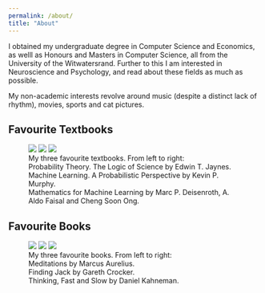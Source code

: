 ```yaml
---
permalink: /about/
title: "About"
---
```


I obtained my undergraduate degree in Computer Science and Economics, as welll as Honours and Masters in Computer Science, all from the University of the Witwatersrand. Further to this I am interested in Neuroscience and Psychology, and read about these fields as much as possible.

My non-academic interests revolve around music (despite a distinct lack of rhythm), movies, sports and cat pictures.

## Favourite Textbooks
<figure class="third">
  <a href="{{ site.baseurl }}/assets/images/jaynes.jpeg"><img src="{{ site.baseurl }}/assets/images/jaynes.jpeg"></a>
  <a href="{{ site.baseurl }}/assets/images/murphy.jpg"><img src="{{ site.baseurl }}/assets/images/murphy.jpg"></a>
  <a href="{{ site.baseurl }}/assets/images/deisenroth.jpeg"><img src="{{ site.baseurl }}/assets/images/deisenroth.jpeg"></a>
  <figcaption>My three favourite textbooks. From left to right:<br>Probability Theory. The Logic of Science by Edwin T. Jaynes.<br>Machine Learning. A Probabilistic Perspective by Kevin P. Murphy.<br>Mathematics for Machine Learning by Marc P. Deisenroth, A. Aldo Faisal and Cheng Soon Ong.</figcaption>
</figure>

## Favourite Books
<figure class="third">
  <a href="{{ site.baseurl }}/assets/images/aurelius.jpeg"><img src="{{ site.baseurl }}/assets/images/aurelius.jpeg"></a>
  <a href="{{ site.baseurl }}/assets/images/crocker.jpeg"><img src="{{ site.baseurl }}/assets/images/crocker.jpeg"></a>
  <a href="{{ site.baseurl }}/assets/images/kahneman.jpeg"><img src="{{ site.baseurl }}/assets/images/kahneman.jpeg"></a>
  <figcaption>My three favourite books. From left to right:<br>Meditations by Marcus Aurelius.<br>Finding Jack by Gareth Crocker.<br>Thinking, Fast and Slow by Daniel Kahneman.</figcaption>
</figure>
